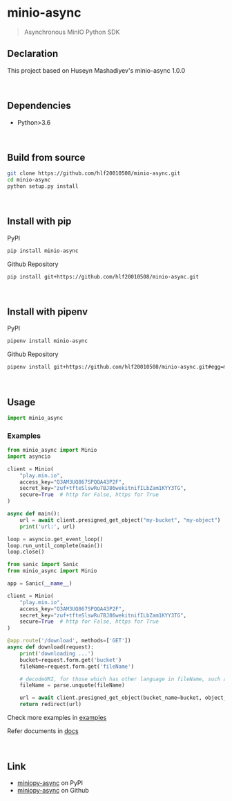 # minio-async
> Asynchronous MinIO Python SDK

## Declaration
This project based on Huseyn Mashadiyev's minio-async 1.0.0

<br/>

## Dependencies
- Python>3.6

<br/>

## Build from source
```sh
git clone https://github.com/hlf20010508/minio-async.git
cd minio-async
python setup.py install
```

<br/>

## Install with pip

PyPI
```sh
pip install minio-async
```

Github Repository
```sh
pip install git+https://github.com/hlf20010508/minio-async.git
```

<br/>

## Install with pipenv

PyPI
```sh
pipenv install minio-async
```

Github Repository
```sh
pipenv install git+https://github.com/hlf20010508/minio-async.git#egg=minio-async
```

<br/>

## Usage
```python
import minio_async
```

### Examples
```python
from minio_async import Minio
import asyncio

client = Minio(
    "play.min.io",
    access_key="Q3AM3UQ867SPQQA43P2F",
    secret_key="zuf+tfteSlswRu7BJ86wekitnifILbZam1KYY3TG",
    secure=True  # http for False, https for True
)

async def main():
    url = await client.presigned_get_object("my-bucket", "my-object")
    print('url:', url)

loop = asyncio.get_event_loop()
loop.run_until_complete(main())
loop.close()
```

```python
from sanic import Sanic
from minio_async import Minio

app = Sanic(__name__)

client = Minio(
    "play.min.io",
    access_key="Q3AM3UQ867SPQQA43P2F",
    secret_key="zuf+tfteSlswRu7BJ86wekitnifILbZam1KYY3TG",
    secure=True  # http for False, https for True
)

@app.route('/download', methods=['GET'])
async def download(request):
    print('downloading ...')
    bucket=request.form.get('bucket')
    fileName=request.form.get('fileName')

    # decodeURI, for those which has other language in fileName, such as Chinese, Japanese, Korean
    fileName = parse.unquote(fileName)

    url = await client.presigned_get_object(bucket_name=bucket, object_name=fileName)
    return redirect(url)
```

Check more examples in <a href="https://github.com/hlf20010508/minio-async/tree/master/examples">examples</a>

Refer documents in <a href="https://github.com/hlf20010508/minio-async/tree/master/docs">docs</a>

<br/>

## Link
- <a href="https://pypi.org/project/minio-async/">miniopy-async</a> on PyPI
- <a href="https://github.com/hlf20010508/minio-async.git">miniopy-async</a> on Github
